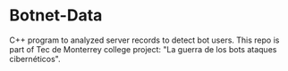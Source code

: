 # Botnet-Data
C++ program to analyzed server records to detect bot users. This repo is part of Tec de Monterrey college project: "La guerra de los bots ataques cibernéticos".
